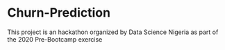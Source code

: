 # Churn-Prediction
This project is an hackathon organized by  Data Science Nigeria as part of the 2020 Pre-Bootcamp exercise
